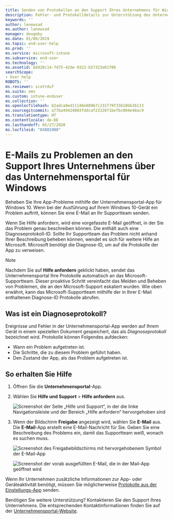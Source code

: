```yaml
---
title: Senden von Protokollen an den Support Ihres Unternehmens für Windows 10-Geräte | Microsoft-Dokumentation
description: Fehler- und Protokolldetails zur Unterstützung des Unternehmenssupports bei der Behebung von App-Problemen
keywords: ''
author: lenewsad
ms.author: lanewsad
manager: dougeby
ms.date: 01/09/2019
ms.topic: end-user-help
ms.prod: ''
ms.service: microsoft-intune
ms.subservice: end-user
ms.technology: ''
ms.assetid: bd428c14-7d75-42de-9322-b57323a01f06
searchScope:
- User help
ROBOTS: ''
ms.reviewer: scottduf
ms.suite: ems
ms.custom: intune-enduser
ms.collection: ''
ms.openlocfilehash: b2adca8ed11148e80967c231f79f33b18bb3b113
ms.sourcegitcommit: a77ba49424803fddcaf23326f1befbc004e48ac9
ms.translationtype: HT
ms.contentlocale: de-DE
ms.lasthandoff: 05/27/2020
ms.locfileid: "83881980"
---
```

# <a name="email-your-company-support-about-problem-from-company-portal-for-windows"></a>E-Mails zu Problemen an den Support Ihres Unternehmens über das Unternehmensportal für Windows

Beheben Sie Ihre App-Probleme mithilfe der Unternehmensportal-App für Windows 10. Wenn bei der Ausführung auf Ihrem Windows 10-Gerät ein Problem auftritt, können Sie eine E-Mail an Ihr Supportteam senden. 

Wenn Sie Hilfe anfordern, wird eine vorgefasste E-Mail geöffnet, in der Sie das Problem genau beschreiben können. Die enthält auch eine Diagnoseprotokoll-ID. Sollte Ihr Supportteam das Problem nicht anhand Ihrer Beschreibung beheben können, wendet es sich für weitere Hilfe an Microsoft. Microsoft benötigt die Diagnose-ID, um auf die Protokolle der App zu verweisen.   


> [!Note]
> Nachdem Sie auf **Hilfe anfordern** geklickt haben, sendet das Unternehmensportal Ihre Protokolle automatisch an das Microsoft-Supportteam. Dieser proaktive Schritt vereinfacht das Melden und Beheben von Problemen, die an den Microsoft-Support eskaliert wurden. Wie oben erwähnt, kann das Microsoft-Supportteam mithilfe der in Ihrer E-Mail enthaltenen Diagnose-ID Protokolle abrufen.  

## <a name="what-is-a-diagnostic-log"></a>Was ist ein Diagnoseprotokoll?

Ereignisse und Fehler in der Unternehmensportal-App werden auf Ihrem Gerät in einem speziellen Dokument gespeichert, das als _Diagnoseprotokoll_ bezeichnet wird. Protokolle können Folgendes aufdecken:  
* Wann ein Problem aufgetreten ist.  
* Die Schritte, die zu diesem Problem geführt haben.  
* Den Zustand der App, als das Problem aufgetreten ist.   

## <a name="steps-to-get-help"></a>So erhalten Sie Hilfe  

1. Öffnen Sie die **Unternehmensportal**-App.
2. Wählen Sie **Hilfe und Support** > **Hilfe anfordern** aus.  

   ![Screenshot der Seite „Hilfe und Support“, in der die linke Navigationsleiste und der Bereich „Hilfe anfordern“ hervorgehoben sind](./media/1812_UCP_Help_Support_Get_Help_Logs.png)    

3. Wenn der Bildschirm **Freigabe** angezeigt wird, wählen Sie **E-Mail** aus. Die **E-Mail**-App erstellt eine E-Mail-Nachricht für Sie. Geben Sie eine Beschreibung des Problems ein, damit das Supportteam weiß, wonach es suchen muss.  

   ![Screenshot des Freigabebildschirms mit hervorgehobenem Symbol der E-Mail-App](./media/1811_Mail_Logs_Windows_CPapp.png)  


   ![Screenshot der vorab ausgefüllten E-Mail, die in der Mail-App geöffnet wird](./media/1811_Get_Help_Email_Windows_CPapp.png)  

Wenn Ihr Unternehmen zusätzliche Informationen zur App- oder Geräteaktivität benötigt, müssen Sie möglicherweise [Protokolle aus der Einstellungs-App](send-logs-to-your-it-admin-settings-windows.md) senden.  

Benötigen Sie weitere Unterstützung? Kontaktieren Sie den Support Ihres Unternehmens. Die entsprechenden Kontaktinformationen finden Sie auf der [Unternehmensportal-Website](https://go.microsoft.com/fwlink/?linkid=2010980).  
